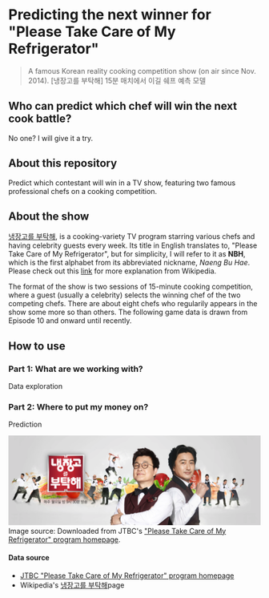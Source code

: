 # Predicting the next winner for "Please Take Care of My Refrigerator"
> A famous Korean reality cooking competition show (on air since Nov. 2014). 
> [냉장고를 부탁해] 15분 매치에서 이길 쉐프 예측 모델

## Who can predict which chef will win the next cook battle?
No one? I will give it a try.

## About this repository
Predict which contestant will win in a TV show, featuring two famous professional chefs on a cooking competition.

## About the show
[냉장고를 부탁해](https://ko.wikipedia.org/wiki/%EB%83%89%EC%9E%A5%EA%B3%A0%EB%A5%BC_%EB%B6%80%ED%83%81%ED%95%B4), is a cooking-variety TV program starring various chefs and having celebrity guests every week. Its title in English translates to, "Please Take Care of My Refrigerator", but for simplicity, I will refer to it as **NBH**, which is the first alphabet from its abbreviated nickname, *Naeng Bu Hae*. Please check out this [link](https://en.wikipedia.org/wiki/Please_Take_Care_of_My_Refrigerator) for more explanation from Wikipedia. 

The format of the show is two sessions of 15-minute cooking competition, where a guest (usually a celebrity) selects the winning chef of the two competing chefs. There are about eight chefs who regularily appears in the show some more so than others. The following game data is drawn from Episode 10 and onward until recently.

## How to use
### Part 1: What are we working with?
Data exploration

### Part 2: Where to put my money on?
Prediction

![nbh_main_image](nbh_main.png)
Image source: Downloaded from JTBC's ["Please Take Care of My Refrigerator" program homepage](http://tv.jtbc.joins.com/janggo). 

#### Data source
* [JTBC "Please Take Care of My Refrigerator" program homepage](http://tv.jtbc.joins.com/janggo)
* Wikipedia's [냉장고를 부탁해](https://ko.wikipedia.org/wiki/%EB%83%89%EC%9E%A5%EA%B3%A0%EB%A5%BC_%EB%B6%80%ED%83%81%ED%95%B4)page